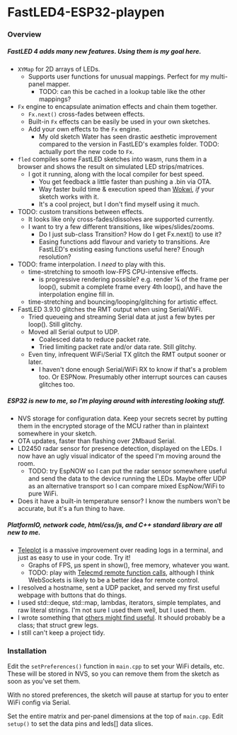# FastLED4-ESP32-playpen

### Overview

##### FastLED 4 adds many new features. Using them is my goal here.
  * `XYMap` for 2D arrays of LEDs.
    * Supports user functions for unusual mappings. Perfect for my multi-panel
    mapper.
      * TODO: can this be cached in a lookup table like the other mappings?
  * `Fx` engine to encapsulate animation effects and chain them together.
    * `Fx.next()` cross-fades between effects.
    * Built-in `Fx` effects can be easily be used in your own sketches.
    * Add your own effects to the `Fx` engine.
      * My old sketch Water has seen drastic aesthetic improvement compared to
      the version in FastLED's examples folder. TODO: actually port the new
      code to `Fx`.
  * `fled` compiles some FastLED sketches into wasm, runs them in a browser and
  shows the result on simulated LED strips/matrices.
    * I got it running, along with the local compiler for best speed.
      * You get feedback a little faster than pushing a .bin via OTA.
      * Way faster build time & execution speed than [Wokwi](https://wokwi.com/),
      *if* your sketch works with it.
      * It's a cool project, but I don't find myself using it much.
  * TODO: custom transitions between effects.
    * It looks like only cross-fades/dissolves are supported currently.
    * I want to try a few different transitions, like wipes/slides/zooms.
      * Do I just sub-class Transition? How do I get Fx.next() to use it?
      * Easing functions add flavour and variety to transitions. Are FastLED's
      existing easing functions useful here? Enough resolution?
  * TODO: frame interpolation. I *need* to play with this.
    * time-stretching to smooth low-FPS CPU-intensive effects.
      * is progressive rendering possible? e.g. render ¼ of the frame per
      loop(), submit a complete frame every 4th loop(), and have the
      interpolation engine fill in.
    * time-stretching and bouncing/looping/glitching for artistic effect.
  * FastLED 3.9.10 glitches the RMT output when using Serial/WiFi.
    * Tried queueing and streaming Serial data at just a few bytes per loop().
    Still glitchy.
    * Moved all Serial output to UDP.
      * Coalesced data to reduce packet rate.
      * Tried limiting packet rate and/or data rate. Still glitchy.
    * Even tiny, infrequent WiFi/Serial TX glitch the RMT output sooner or later.
      * I haven't done enough Serial/WiFi RX to know if that's a problem too.
      Or ESPNow. Presumably other interrupt sources can causes glitches too.

##### ESP32 is new to me, so I'm playing around with interesting looking stuff.
  * NVS storage for configuration data. Keep your secrets secret by putting
  them in the encrypted storage of the MCU rather than in plaintext somewhere
  in your sketch.
  * OTA updates, faster than flashing over 2Mbaud Serial.
  * LD2450 radar sensor for presence detection, displayed on the LEDs. I now
  have an ugly visual indicator of the speed I'm moving around the room.
    * TODO: try EspNOW so I can put the radar sensor somewhere useful and send
    the data to the device running the LEDs. Maybe offer UDP as an alternative
    transport so I can compare mixed EspNow/WiFi to pure WiFi.
  * Does it have a built-in temperature sensor? I know the numbers won't be
  accurate, but it's a fun thing to have.

##### PlatformIO, network code, html/css/js, and C++ standard library are all new to me.
  * [Teleplot](https://github.com/nesnes/teleplot) is a massive improvement over
  reading logs in a terminal, and just as easy to use in your code. Try it!
    * Graphs of FPS, µs spent in show(), free memory, whatever you want.
    * TODO: play with [Telecmd remote function calls](https://github.com/nesnes/teleplot?tab=readme-ov-file#remote-function-calls),
    although I think WebSockets is likely to be a better idea for remote control.
  * I resolved a hostname, sent a UDP packet, and served my first useful webpage
  with buttons that do things.
  * I used std::deque, std::map, lambdas, iterators, simple templates, and raw
  literal strings. I'm not sure I used them well, but I used them.
  * I wrote something that [others might find useful](src/telemetry.hpp). It
  should probably be a class; that struct grew legs.
  * I still can't keep a project tidy.

### Installation

Edit the `setPreferences()` function in `main.cpp` to set your WiFi details,
etc.  These will be stored in NVS, so you can remove them from the sketch as
soon as you've set them.

With no stored preferences, the sketch will pause at startup for you to enter
WiFi config via Serial.

Set the entire matrix and per-panel dimensions at the top of `main.cpp`.
Edit `setup()` to set the data pins and leds[] data slices.
